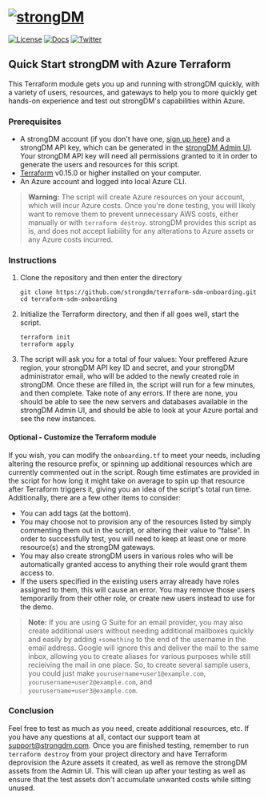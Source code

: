 # [![strongDM](https://assets-global.website-files.com/5ecfe3add0194393eabdf182/5ecfebb04752d36bdbe9bdbf_dark.svg)](https://strongdm.com/)

[![License](https://img.shields.io/badge/License-Apache_2.0-blue.svg)](https://opensource.org/licenses/Apache-2.0)
[![Docs](https://img.shields.io/badge/docs-current-brightgreen.svg)](https://strongdm.com/docs)
[![Twitter](https://img.shields.io/twitter/follow/strongdm.svg?style=social)](https://twitter.com/intent/follow?screen_name=strongdm)

## Quick Start strongDM with Azure Terraform


This Terraform module gets you up and running with strongDM quickly, with a variety of users, resources, and gateways to help you to more quickly get hands-on experience and test out strongDM's capabilities within Azure.

### Prerequisites

* A strongDM account (if you don't have one, [sign up here](https://www.strongdm.com/signup-contact/)) and a strongDM API key, which can be generated in the <a href="https://app.strongdm.com/app/settings" target="_blank">strongDM Admin UI</a>. Your strongDM API key will need all permissions granted to it in order to generate the users and resources for this script.
* [Terraform](https://learn.hashicorp.com/tutorials/terraform/install-cli) v0.15.0 or higher installed on your computer.
* An Azure account and logged into local Azure CLI.

> **Warning:** The script will create Azure resources on your account, which will incur Azure costs. Once you're done testing, you will likely want to remove them to prevent unnecessary AWS costs, either manually or with `terraform destroy`. strongDM provides this script as is, and does not accept liability for any alterations to Azure assets or any Azure costs incurred.

### Instructions

1. Clone the repository and then enter the directory
    ```
    git clone https://github.com/strongdm/terraform-sdm-onboarding.git
    cd terraform-sdm-onboarding
    ```
2. Initialize the Terraform directory, and then if all goes well, start the script.
    ```
    terraform init
    terraform apply
    ```
3. The script will ask you for a total of four values: Your preffered Azure region, your strongDM API key ID and secret, and your strongDM administrator email, who will be added to the newly created role in strongDM. Once these are filled in, the script will run for a few minutes, and then complete. Take note of any errors. If there are none, you should be able to see the new servers and databases available in the strongDM Admin UI, and should be able to look at your Azure portal and see the new instances.

#### Optional - Customize the Terraform module

If you wish, you can modify the `onboarding.tf` to meet your needs, including altering the resource prefix, or spinning up additional resources which are currently commented out in the script. Rough time estimates are provided in the script for how long it might take on average to spin up that resource after Terraform triggers it, giving you an idea of the script's total run time. Additionally, there are a few other items to consider:

* You can add tags (at the bottom).
* You may choose not to provision any of the resources listed by simply commenting them out in the script, or altering their value to "false". In order to successfully test, you will need to keep at least one or more resource(s) and the strongDM gateways.
* You may also create strongDM users in various roles who will be automatically granted access to anything their role would grant them access to.
* If the users specified in the existing users array already have roles assigned to them, this will cause an error. You may remove those users temporarily from their other role, or create new users instead to use for the demo.

> **Note:** If you are using G Suite for an email provider, you may also create additional users without needing additional mailboxes quickly and easily by adding `+something` to the end of the username in the email address. Google will ignore this and deliver the mail to the same inbox, allowing you to create aliases for various purposes while still recieiving the mail in one place. So, to create several sample users, you could just make `yourusername+user1@example.com`, `yourusername+user2@example.com`, and `yourusername+user3@example.com`.

### Conclusion

Feel free to test as much as you need, create additional resources, etc. If you have any questions at all, contact our support team at [support@strongdm.com](mailto:support@strongdm.com). Once you are finished testing, remember to run `terraform destroy` from your project directory and have Terraform deprovision the Azure assets it created, as well as remove the strongDM assets from the Admin UI. This will clean up after your testing as well as ensure that the test assets don't accumulate unwanted costs while sitting unused.

